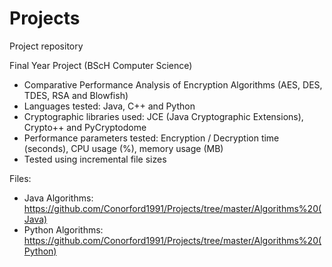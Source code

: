 # Projects
Project repository

Final Year Project (BScH Computer Science)
- Comparative Performance Analysis of Encryption Algorithms (AES, DES, TDES, RSA and Blowfish)
- Languages tested: Java, C++ and Python
- Cryptographic libraries used: JCE (Java Cryptographic Extensions), Crypto++ and PyCryptodome
- Performance parameters tested: Encryption / Decryption time (seconds), CPU usage (%), memory usage (MB)
- Tested using incremental file sizes

Files:
- Java Algorithms: https://github.com/Conorford1991/Projects/tree/master/Algorithms%20(Java) 
- Python Algorithms: https://github.com/Conorford1991/Projects/tree/master/Algorithms%20(Python)
